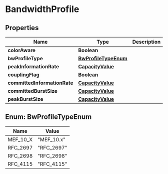 
# BandwidthProfile

## Properties
Name | Type | Description | Notes
------------ | ------------- | ------------- | -------------
**colorAware** | **Boolean** |  |  [optional]
**bwProfileType** | [**BwProfileTypeEnum**](#BwProfileTypeEnum) |  |  [optional]
**peakInformationRate** | [**CapacityValue**](CapacityValue.md) |  |  [optional]
**couplingFlag** | **Boolean** |  |  [optional]
**committedInformationRate** | [**CapacityValue**](CapacityValue.md) |  |  [optional]
**committedBurstSize** | [**CapacityValue**](CapacityValue.md) |  |  [optional]
**peakBurstSize** | [**CapacityValue**](CapacityValue.md) |  |  [optional]


<a name="BwProfileTypeEnum"></a>
## Enum: BwProfileTypeEnum
Name | Value
---- | -----
MEF_10_X | &quot;MEF_10.x&quot;
RFC_2697 | &quot;RFC_2697&quot;
RFC_2698 | &quot;RFC_2698&quot;
RFC_4115 | &quot;RFC_4115&quot;



